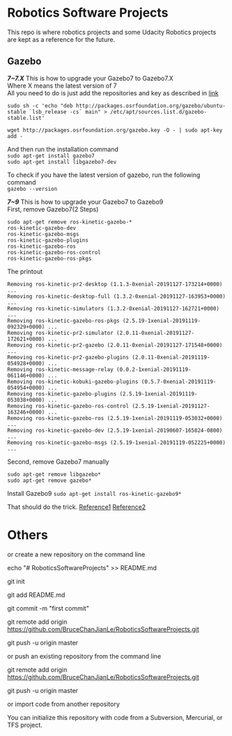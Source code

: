 # Robotics Software Projects
This repo is where robotics projects and some Udacity Robotics projects are kept as a reference for the future.

## Gazebo
_**7~7.X**_
This is how to upgrade your Gazebo7 to Gazebo7.X  
Where X means the latest version of 7  
All you need to do is just add the repositories and key as described in [link](http://gazebosim.org/tutorials?cat=install&tut=install_ubuntu&ver=7.0)  
```
sudo sh -c 'echo "deb http://packages.osrfoundation.org/gazebo/ubuntu-stable `lsb_release -cs` main" > /etc/apt/sources.list.d/gazebo-stable.list'

wget http://packages.osrfoundation.org/gazebo.key -O - | sudo apt-key add -
```

And then run the installation command  
`sudo apt-get install gazebo7`  
`sudo apt-get install libgazebo7-dev`  

To check if you have the latest version of gazebo, run the following command  
`gazebo --version`

_**7~9**_
This is how to upgrade your Gazebo7 to Gazebo9  
First, remove Gazebo7(2 Steps)  
```
sudo apt-get remove ros-kinetic-gazebo-*
ros-kinetic-gazebo-dev
ros-kinetic-gazebo-msgs
ros-kinetic-gazebo-plugins
ros-kinetic-gazebo-ros
ros-kinetic-gazebo-ros-control
ros-kinetic-gazebo-ros-pkgs
```
The printout
```
Removing ros-kinetic-pr2-desktop (1.1.3-0xenial-20191127-173214+0000) ...
Removing ros-kinetic-desktop-full (1.3.2-0xenial-20191127-163953+0000) ...
Removing ros-kinetic-simulators (1.3.2-0xenial-20191127-162721+0000) ...
Removing ros-kinetic-gazebo-ros-pkgs (2.5.19-1xenial-20191119-092329+0000) ...
Removing ros-kinetic-pr2-simulator (2.0.11-0xenial-20191127-172621+0000) ...
Removing ros-kinetic-pr2-gazebo (2.0.11-0xenial-20191127-171548+0000) ...
Removing ros-kinetic-pr2-gazebo-plugins (2.0.11-0xenial-20191119-054928+0000) ...
Removing ros-kinetic-message-relay (0.0.2-1xenial-20191119-061146+0000) ...
Removing ros-kinetic-kobuki-gazebo-plugins (0.5.7-0xenial-20191119-054954+0000) ...
Removing ros-kinetic-gazebo-plugins (2.5.19-1xenial-20191119-053038+0000) ...
Removing ros-kinetic-gazebo-ros-control (2.5.19-1xenial-20191127-163246+0000) ...
Removing ros-kinetic-gazebo-ros (2.5.19-1xenial-20191119-053032+0000) ...
Removing ros-kinetic-gazebo-dev (2.5.19-1xenial-20190607-165824-0800) ...
Removing ros-kinetic-gazebo-msgs (2.5.19-1xenial-20191119-052225+0000) ...
```
Second, remove Gazebo7 manually  
```
sudo apt-get remove libgazebo*
sudo apt-get remove gazebo*
```

Install Gazebo9
`sudo apt-get install ros-kinetic-gazebo9*`

That should do the trick.
[Reference1](https://medium.com/@abhiksingla10/setting-up-ros-kinetic-and-gazebo-8-or-9-70f2231af21a)
[Reference2](https://community.gazebosim.org/t/all-about-gazebo-9-with-ros/187)

# Others
or create a new repository on the command line

echo "# RoboticsSoftwareProjects" >> README.md

git init

git add README.md

git commit -m "first commit"

git remote add origin https://github.com/BruceChanJianLe/RoboticsSoftwareProjects.git

git push -u origin master

or push an existing repository from the command line

git remote add origin https://github.com/BruceChanJianLe/RoboticsSoftwareProjects.git

git push -u origin master

or import code from another repository

You can initialize this repository with code from a Subversion, Mercurial, or TFS project.
